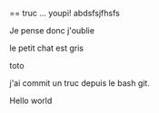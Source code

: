 == 
truc
...
youpi!
abdsfsjfhsfs

Je pense donc j'oublie


le petit chat est gris


toto






j'ai commit un truc depuis le bash git.



Hello world

